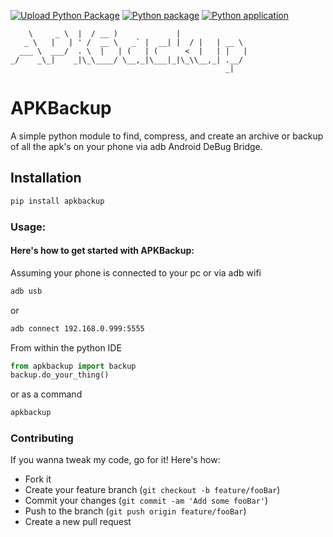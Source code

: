 [![Upload Python Package](https://github.com/webmaster-exit-1/apkbackup/actions/workflows/python-publish.yml/badge.svg)](https://github.com/webmaster-exit-1/apkbackup/actions/workflows/python-publish.yml)
[![Python package](https://github.com/webmaster-exit-1/apkbackup/actions/workflows/python-package.yml/badge.svg)](https://github.com/webmaster-exit-1/apkbackup/actions/workflows/python-package.yml)
[![Python application](https://github.com/webmaster-exit-1/apkbackup/actions/workflows/python-app.yml/badge.svg)](https://github.com/webmaster-exit-1/apkbackup/actions/workflows/python-app.yml)

>
        \     _ \  |  / __ )             |                
       _ \   |   | ' /  __ \   _` |  __| |  / |   | __ \  
      ___ \  ___/  . \  |   | (   | (      <  |   | |   | 
    _/    _\_|    _|\_\____/ \__,_|\___|_|\_\\__,_| .__/  
                                                    _|     


# APKBackup

A simple python module  to find, compress, and create an archive or backup of all the apk's on your phone via adb Android DeBug Bridge.

## Installation

```bash
pip install apkbackup
```

### Usage: 

#### Here's how to get started with APKBackup: 

Assuming your phone is connected to your pc or via adb wifi

```bash
adb usb
```

or

```bash
adb connect 192.168.0.999:5555
```

From within the python IDE

```py
from apkbackup import backup
backup.do_your_thing()
```

or as a command

```bash
apkbackup
```

### Contributing

If you wanna tweak my code, go for it! Here's how:

* Fork it 
* Create your feature branch (`git checkout -b feature/fooBar`)
* Commit your changes (`git commit -am 'Add some fooBar'`)
* Push to the branch (`git push origin feature/fooBar`)
* Create a new pull request
